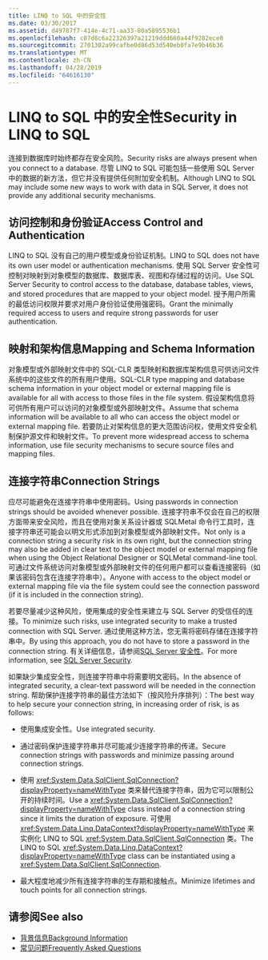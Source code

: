 ```yaml
---
title: LINQ to SQL 中的安全性
ms.date: 03/30/2017
ms.assetid: d49787f7-414e-4c71-aa33-80a5895536b1
ms.openlocfilehash: c07d8c6a22326397a21219ddd660a44f9282ece0
ms.sourcegitcommit: 2701302a99cafbe0d86d53d540eb0fa7e9b46b36
ms.translationtype: MT
ms.contentlocale: zh-CN
ms.lasthandoff: 04/28/2019
ms.locfileid: "64616130"
---
```

# <a name="security-in-linq-to-sql"></a><span data-ttu-id="310fc-102">LINQ to SQL 中的安全性</span><span class="sxs-lookup"><span data-stu-id="310fc-102">Security in LINQ to SQL</span></span>
<span data-ttu-id="310fc-103">连接到数据库时始终都存在安全风险。</span><span class="sxs-lookup"><span data-stu-id="310fc-103">Security risks are always present when you connect to a database.</span></span> <span data-ttu-id="310fc-104">尽管 LINQ to SQL 可能包括一些使用 SQL Server 中的数据的新方法，但它并没有提供任何附加安全机制。</span><span class="sxs-lookup"><span data-stu-id="310fc-104">Although LINQ to SQL may include some new ways to work with data in SQL Server, it does not provide any additional security mechanisms.</span></span>  
  
## <a name="access-control-and-authentication"></a><span data-ttu-id="310fc-105">访问控制和身份验证</span><span class="sxs-lookup"><span data-stu-id="310fc-105">Access Control and Authentication</span></span>  
 <span data-ttu-id="310fc-106">LINQ to SQL 没有自己的用户模型或身份验证机制。</span><span class="sxs-lookup"><span data-stu-id="310fc-106">LINQ to SQL does not have its own user model or authentication mechanisms.</span></span> <span data-ttu-id="310fc-107">使用 SQL Server 安全性可控制对映射到对象模型的数据库、数据库表、视图和存储过程的访问。</span><span class="sxs-lookup"><span data-stu-id="310fc-107">Use SQL Server Security to control access to the database, database tables, views, and stored procedures that are mapped to your object model.</span></span> <span data-ttu-id="310fc-108">授予用户所需的最低访问权限并要求对用户身份验证使用强密码。</span><span class="sxs-lookup"><span data-stu-id="310fc-108">Grant the minimally required access to users and require strong passwords for user authentication.</span></span>  
  
## <a name="mapping-and-schema-information"></a><span data-ttu-id="310fc-109">映射和架构信息</span><span class="sxs-lookup"><span data-stu-id="310fc-109">Mapping and Schema Information</span></span>  
 <span data-ttu-id="310fc-110">对象模型或外部映射文件中的 SQL-CLR 类型映射和数据库架构信息可供访问文件系统中的这些文件的所有用户使用。</span><span class="sxs-lookup"><span data-stu-id="310fc-110">SQL-CLR type mapping and database schema information in your object model or external mapping file is available for all with access to those files in the file system.</span></span> <span data-ttu-id="310fc-111">假设架构信息将可供所有用户可以访问的对象模型或外部映射文件。</span><span class="sxs-lookup"><span data-stu-id="310fc-111">Assume that schema information will be available to all who can access the object model or external mapping file.</span></span> <span data-ttu-id="310fc-112">若要防止对架构信息的更大范围访问权，使用文件安全机制保护源文件和映射文件。</span><span class="sxs-lookup"><span data-stu-id="310fc-112">To prevent more widespread access to schema information, use file security mechanisms to secure source files and mapping files.</span></span>  
  
## <a name="connection-strings"></a><span data-ttu-id="310fc-113">连接字符串</span><span class="sxs-lookup"><span data-stu-id="310fc-113">Connection Strings</span></span>  
 <span data-ttu-id="310fc-114">应尽可能避免在连接字符串中使用密码。</span><span class="sxs-lookup"><span data-stu-id="310fc-114">Using passwords in connection strings should be avoided whenever possible.</span></span> <span data-ttu-id="310fc-115">连接字符串不仅会在自己的权限方面带来安全风险，而且在使用对象关系设计器或 SQLMetal 命令行工具时，连接字符串还可能会以明文形式添加到对象模型或外部映射文件。</span><span class="sxs-lookup"><span data-stu-id="310fc-115">Not only is a connection string a security risk in its own right, but the connection string may also be added in clear text to the object model or external mapping file when using the Object Relational Designer or SQLMetal command-line tool.</span></span> <span data-ttu-id="310fc-116">可通过文件系统访问对象模型或外部映射文件的任何用户都可以查看连接密码（如果该密码包含在连接字符串中）。</span><span class="sxs-lookup"><span data-stu-id="310fc-116">Anyone with access to the object model or external mapping file via the file system could see the connection password (if it is included in the connection string).</span></span>  
  
 <span data-ttu-id="310fc-117">若要尽量减少这种风险，使用集成的安全性来建立与 SQL Server 的受信任的连接。</span><span class="sxs-lookup"><span data-stu-id="310fc-117">To minimize such risks, use integrated security to make a trusted connection with SQL Server.</span></span> <span data-ttu-id="310fc-118">通过使用这种方法，您无需将密码存储在连接字符串中。</span><span class="sxs-lookup"><span data-stu-id="310fc-118">By using this approach, you do not have to store a password in the connection string.</span></span> <span data-ttu-id="310fc-119">有关详细信息，请参阅[SQL Server 安全性](../../../../../../docs/framework/data/adonet/sql/sql-server-security.md)。</span><span class="sxs-lookup"><span data-stu-id="310fc-119">For more information, see [SQL Server Security](../../../../../../docs/framework/data/adonet/sql/sql-server-security.md).</span></span>  
  
 <span data-ttu-id="310fc-120">如果缺少集成安全性，则连接字符串中将需要明文密码。</span><span class="sxs-lookup"><span data-stu-id="310fc-120">In the absence of integrated security, a clear-text password will be needed in the connection string.</span></span> <span data-ttu-id="310fc-121">帮助保护连接字符串的最佳方法如下（按风险升序排列）：</span><span class="sxs-lookup"><span data-stu-id="310fc-121">The best way to help secure your connection string, in increasing order of risk, is as follows:</span></span>  
  
- <span data-ttu-id="310fc-122">使用集成安全性。</span><span class="sxs-lookup"><span data-stu-id="310fc-122">Use integrated security.</span></span>  
  
- <span data-ttu-id="310fc-123">通过密码保护连接字符串并尽可能减少连接字符串的传递。</span><span class="sxs-lookup"><span data-stu-id="310fc-123">Secure connection strings with passwords and minimize passing around connection strings.</span></span>  
  
- <span data-ttu-id="310fc-124">使用 <xref:System.Data.SqlClient.SqlConnection?displayProperty=nameWithType> 类来替代连接字符串，因为它可以限制公开的持续时间。</span><span class="sxs-lookup"><span data-stu-id="310fc-124">Use a <xref:System.Data.SqlClient.SqlConnection?displayProperty=nameWithType> class instead of a connection string since it limits the duration of exposure.</span></span> <span data-ttu-id="310fc-125">可使用 <xref:System.Data.Linq.DataContext?displayProperty=nameWithType> 来实例化 LINQ to SQL <xref:System.Data.SqlClient.SqlConnection> 类。</span><span class="sxs-lookup"><span data-stu-id="310fc-125">The LINQ to SQL <xref:System.Data.Linq.DataContext?displayProperty=nameWithType> class can be instantiated using a <xref:System.Data.SqlClient.SqlConnection>.</span></span>  
  
- <span data-ttu-id="310fc-126">最大程度地减少所有连接字符串的生存期和接触点。</span><span class="sxs-lookup"><span data-stu-id="310fc-126">Minimize lifetimes and touch points for all connection strings.</span></span>  
  
## <a name="see-also"></a><span data-ttu-id="310fc-127">请参阅</span><span class="sxs-lookup"><span data-stu-id="310fc-127">See also</span></span>

- [<span data-ttu-id="310fc-128">背景信息</span><span class="sxs-lookup"><span data-stu-id="310fc-128">Background Information</span></span>](../../../../../../docs/framework/data/adonet/sql/linq/background-information.md)
- [<span data-ttu-id="310fc-129">常见问题</span><span class="sxs-lookup"><span data-stu-id="310fc-129">Frequently Asked Questions</span></span>](../../../../../../docs/framework/data/adonet/sql/linq/frequently-asked-questions.md)
